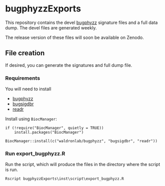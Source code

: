 # bugphyzzExports

This repository contains the devel
[bugphyzz](https://github.com/waldronlab/bugphyzz) signature files and a full
data dump. The devel files are generated weekly.

The release version of these files will soon be available on Zenodo.

## File creation

If desired, you can generate the signatures and full dump file.

### Requirements

You will need to install

* [bugphyzz](https://github.com/waldronlab/bugphyzz)
* [bugsigdbr](https://www.bioconductor.org/packages/bugsigdbr/)
* [readr](https://readr.tidyverse.org/)

Install using `BiocManager`:

```
if (!require("BiocManager", quietly = TRUE))
    install.packages("BiocManager")

BiocManager::install(c("waldronlab/bugphyzz", "bugsigdbr", "readr"))
```
### Run export_bugphyzz.R

Run the script, which will produce the files in the directory where the script
is run.

```
Rscript bugphyzzExports\inst\script\export_bugphyzz.R
```

